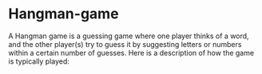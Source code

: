 # Hangman-game
A Hangman game is a guessing game where one player thinks of a word, and the other player(s) try to guess it by suggesting letters or numbers within a certain number of guesses. Here is a description of how the game is typically played:

